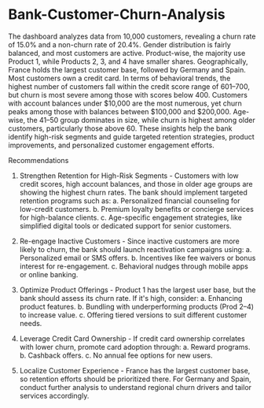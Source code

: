 # Bank-Customer-Churn-Analysis

The dashboard analyzes data from 10,000 customers, revealing a churn rate of 15.0% and a non-churn rate of 20.4%. Gender distribution is fairly balanced, and most customers are active. Product-wise, the majority use Product 1, while Products 2, 3, and 4 have smaller shares. Geographically, France holds the largest customer base, followed by Germany and Spain. Most customers own a credit card. In terms of behavioral trends, the highest number of customers fall within the credit score range of 601–700, but churn is most severe among those with scores below 400. Customers with account balances under \$10,000 are the most numerous, yet churn peaks among those with balances between \$100,000 and \$200,000. Age-wise, the 41–50 group dominates in size, while churn is highest among older customers, particularly those above 60. These insights help the bank identify high-risk segments and guide targeted retention strategies, product improvements, and personalized customer engagement efforts.

Recommendations

1. Strengthen Retention for High-Risk Segments - Customers with low credit scores, high account balances, and those in older age groups are showing the highest churn rates. The bank should implement targeted retention programs such as:
    a. Personalized financial counseling for low-credit customers.
    b. Premium loyalty benefits or concierge services for high-balance clients.
    c. Age-specific engagement strategies, like simplified digital tools or dedicated support for senior customers.

2. Re-engage Inactive Customers - Since inactive customers are more likely to churn, the bank should launch reactivation campaigns using:
    a. Personalized email or SMS offers.
    b. Incentives like fee waivers or bonus interest for re-engagement.
    c. Behavioral nudges through mobile apps or online banking.

3. Optimize Product Offerings - Product 1 has the largest user base, but the bank should assess its churn rate. If it's high, consider:
    a. Enhancing product features.
    b. Bundling with underperforming products (Prod 2–4) to increase value.
    c. Offering tiered versions to suit different customer needs.

4. Leverage Credit Card Ownership - If credit card ownership correlates with lower churn, promote card adoption through:
    a. Reward programs.
    b. Cashback offers.
    c. No annual fee options for new users.

5. Localize Customer Experience - France has the largest customer base, so retention efforts should be prioritized there. For Germany and Spain, conduct further analysis to understand regional churn drivers and tailor services accordingly.
